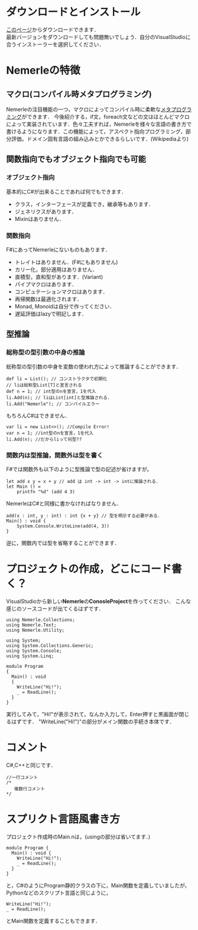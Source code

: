 # ダウンロードとインストール
[このページ](http://nemerle.org/Downloads)からダウンロードできます．  
最新バージョンをダウンロードしても問題無いでしょう．自分のVisualStudioに合うインストーラーを選択してください．    
# Nemerleの特徴
## マクロ(コンパイル時メタプログラミング)
Nemerleの注目機能の一つ，マクロによってコンパイル時に柔軟な[メタプログラミング](https://ja.wikipedia.org/wiki/メタプログラミング)ができます．
今後紹介する，if文，foreach文などの文はほとんどマクロによって実装されています．色々工夫すれば，Nemerleを様々な言語の書き方で書けるようになります．この機能によって，アスペクト指向プログラミング，部分評価，ドメイン固有言語の組み込みとかできるらしいです．(Wikipediaより)
## 関数指向でもオブジェクト指向でも可能
### オブジェクト指向
基本的にC#が出来ることであれば何でもできます．  
* クラス，インターフェースが定義でき，継承等もあります．
* ジェネリクスがあります．
* Mixinはありません．
### 関数指向
F#にあってNemerleにないものもあります．
* トレイトはありません．(F#にもありません)
* カリー化，部分適用はありません．
* 直積型，直和型があります．(Variant)
* パイプマクロはあります．
* コンピュテーションマクロはあります．
* 再帰関数は最適化されます．
* Monad, Monoidは自分で作ってください．
* 遅延評価はlazyで明記します．
## 型推論
### 総称型の型引数の中身の推論
総称型の型引数の中身を変数の使われ方によって推論することができます．
```nemerle:型推論
def li = List(); // コンストラクタで初期化
// liは総称型List[T]と宣言される
def n = 1; // int型のnを宣言，1を代入
li.Add(n); // liはList[int]と型推論される．
li.Add("Nemerle"); // コンパイルエラー
```
もちろんC#はできません．
```csharp:型推論
var li = new List<>(); //Compile Error!
var n = 1; //int型のnを宣言，1を代入
li.Add(n); //だからliって何型??
```
### 関数内は型推論，関数外は型を書く
F#では関数外も以下のように型推論で型の記述が省けますが，
```fsharp:型推論
let add x y = x + y // add は int -> int -> intに推論される．
let Main () =
    printfn "%d" (add 4 3)
```
NemerleはC#と同様に書かなければなりません．
```nemerle:型推論
add(x : int, y : int) : int {x + y} // 型を明示する必要がある．
Main() : void {
    System.Console.WriteLine(add(4, 3))
}
```
逆に，関数内では型を省略することができます．
# プロジェクトの作成，どこにコード書く？
VisualStudioから新しい**Nemerle**の**ConosleProject**を作ってください．
こんな感じのソースコードが出てくるはずです．

```nemerle:Main.n
using Nemerle.Collections;
using Nemerle.Text;
using Nemerle.Utility;

using System;
using System.Collections.Generic;
using System.Console;
using System.Linq;

module Program
{
  Main() : void
  {
    WriteLine("Hi!");
    _ = ReadLine();
  }
}
```
実行してみて，"Hi!"が表示されて，なんか入力して，Enter押すと黒画面が閉じるはずです．
"WriteLine("Hi!")"の部分がメイン関数の手続き本体です．

# コメント
C#,C++と同じです．

```nemerle:comments
//一行コメント
/*
   複数行コメント
*/
```

# スプリクト言語風書き方
プロジェクト作成時のMain.nは，(usingの部分は省いてます．)

```nemerle:Main.n
module Program {
  Main() : void {
    WriteLine("Hi!");
    _ = ReadLine();
  }
}
```

と，C#のようにProgram静的クラスの下に，Main関数を定義していましたが，Pythonなどのスクリプト言語と同じように，

```nemerle:Main.n
WriteLine("Hi!");
_ = ReadLine();
```

とMain関数を定義することもできます．
